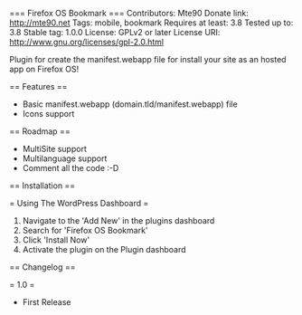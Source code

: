 === Firefox OS Bookmark ===
Contributors: Mte90
Donate link: http://mte90.net
Tags: mobile, bookmark
Requires at least: 3.8
Tested up to: 3.8
Stable tag: 1.0.0
License: GPLv2 or later
License URI: http://www.gnu.org/licenses/gpl-2.0.html

Plugin for create the manifest.webapp file for install your site as an hosted app on Firefox OS!

== Features ==

* Basic manifest.webapp (domain.tld/manifest.webapp) file
* Icons support

== Roadmap ==

* MultiSite support
* Multilanguage support
* Comment all the code :-D

== Installation ==

= Using The WordPress Dashboard =

1. Navigate to the 'Add New' in the plugins dashboard
2. Search for 'Firefox OS Bookmark'
3. Click 'Install Now'
4. Activate the plugin on the Plugin dashboard

== Changelog ==

= 1.0 =
* First Release
